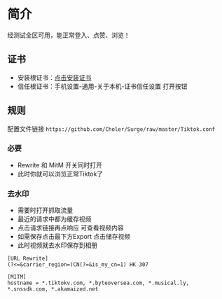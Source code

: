 # 简介
经测试全区可用，能正常登入、点赞、浏览！

## 证书
* 安装根证书：[点击安装证书](https://github.com/Choler/Surge/raw/master/Thor%20SSL%20CA.cer)
* 信任根证书：手机设置-通用-关于本机-证书信任设置 打开按钮

## 规则
配置文件链接 `https://github.com/Choler/Surge/raw/master/Tiktok.conf`

### 必要
* Rewrite 和 MitM 开关同时打开
* 此时你就可以浏览正常Tiktok了

### 去水印
* 需要时打开抓取流量
* 最近的请求中都为缓存视频
* 点击请求链接再点响应 可查看视频内容
* 如需保存点击最下方Export 点击储存视频
* 此时视频就去水印保存到相册

```
[URL Rewrite]
(?<=&carrier_region=)CN(?=&is_my_cn=1) HK 307

[MITM]
hostname = *.tiktokv.com, *.byteoversea.com, *.musical.ly, *.snssdk.com, *.akamaized.net
```

